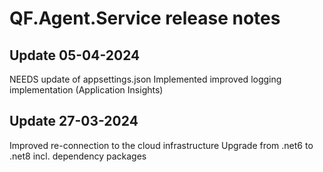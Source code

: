 # QF.Agent.Service release notes

## Update 05-04-2024
NEEDS update of appsettings.json
Implemented improved logging implementation (Application Insights)


## Update 27-03-2024
Improved re-connection to the cloud infrastructure
Upgrade from .net6 to .net8 incl. dependency packages
